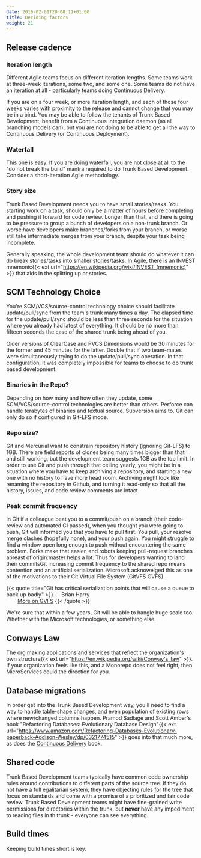 ```yaml
---
date: 2016-02-01T20:08:11+01:00
title: Deciding factors
weight: 21
---
```


## Release cadence

### Iteration length

Different Agile teams focus on different iteration lengths. Some teams work at three-week iterations, some two, 
and some one. Some teams do not have an iteration at all - particularly teams doing Continuous Delivery.

If you are on a four week, or more iteration length, and each of those four weeks varies with proximity to the 
release and cannot change that you may be in a bind. You may be able to follow the tenants of Trunk Based Development, 
benefit from a Continuous Integration daemon (as all branching models can), but you are not doing to be able to 
get all the way to Continuous Delivery (or Continuous Deployment).

### Waterfall

This one is easy. If you are doing waterfall, you are not close at all to the "do not break the build" mantra required
to do Trunk Based Development. Consider a short-iteration Agile methodology.

### Story size

Trunk Based Development needs you to have small stories/tasks. You starting work on a task, should only be a matter
of hours before completing and pushing it forward for code review. Longer than that, and there is going to be 
pressure to group a bunch of developers on a non-trunk branch. Or worse have developers make branches/forks from your 
branch, or worse still take intermediate merges from your branch, despite your task being incomplete.  

Generally speaking, the whole development team should do whatever it can do break stories/tasks into smaller stories/tasks. 
In Agile, there is an INVEST mnemonic{{< ext url="https://en.wikipedia.org/wiki/INVEST_(mnemonic)" >}} that aids in the splitting
up or stories.

## SCM Technology Choice

You're SCM/VCS/source-control technology choice should facilitate update/pull/sync from the team's trunk many times 
a day. The elapsed time for the update/pull/sync should be less than three seconds for the situation where you 
already had latest of everything.  It should be no more than fifteen seconds the case of the shared trunk being ahead 
of you. 

Older versions of ClearCase and PVCS Dimensions would be 30 minutes for the former and 45 minutes for the latter. 
Double that if two team-mates were simultaneously trying to do the update/pull/sync operation. In that configuration, it 
was completely impossible for teams to choose to do trunk based development.

### Binaries in the Repo?

Depending on how many and how often they update, some SCM/VCS/source-control technologies are better than others. 
Perforce can handle terabytes of binaries and textual source. Subversion aims to. Git can only do so if configured in
Git-LFS mode.

### Repo size?

Git and Mercurial want to constrain repository history (ignoring Git-LFS) to 1GB. There are field reports of clones being 
many times bigger than that and still working, but the development team suggests 1GB as the top limit. In order to use Git 
and push through that ceiling yearly, you might be in a situation where you have to keep archiving a repository, and starting 
a new one with no history to have more head room.  Archiving might look like renaming the repository in Github, and turning it 
read-only so that all the history, issues, and code review comments are intact.

### Peak commit frequency

In Git if a colleague beat you to a commit/push on a branch (their code-review and automated CI passed), when you 
thought you were going to push, Git will informed you that you have to pull first. You pull, your resolve merge clashes 
(hopefully none), and your push again. You might struggle to find a window open long enough
to push without encountering the same problem. Forks make that easier, and robots keeping 
pull-request branches abreast of origin:master helps a lot. Thus for developers wanting to land their commitsGit increasing 
commit frequency to the 
shared repo means contention and an artificial serialization. Microsoft acknowelged this as one
of the motivations to their Git Virtual File System (~~GitVFS~~ GVFS).

{{< quote title="Git has critical serialization points that will cause a queue to back up badly" >}}
<span>&mdash; Brian Harry</span><br>
<span style="margin-left: 30px"><a href="https://blogs.msdn.microsoft.com/bharry/2017/02/07/more-on-gvfs/">More on GVFS</a></span>
{{< /quote >}}

We're sure that within a few years, Git will be able to hangle huge scale too. Whether with the Microsoft technologies, or 
something else.

## Conways Law

The org making applications and services that reflect the organization's own structure{{< ext url="https://en.wikipedia.org/wiki/Conway's_law" >}}. 
If your organization feels like this, and a Monorepo does not feel right, then MicroServices could the direction for you.

## Database migrations

In order get into the Trunk Based Development way, you'll need to find a way to handle table-shape changes, and even
population of existing rows where new/changed columns happen. Pramod Sadlage and Scott Amber's book 
"Refactoring Databases: Evolutionary Database Design"{{< ext url="https://www.amazon.com/Refactoring-Databases-Evolutionary-paperback-Addison-Wesley/dp/0321774515" >}}
goes into that much more, as does the [Continuous Delivery](/continuous-delivery/) book.

## Shared code

Trunk Based Development teams typically have common code ownership rules around contributions to different parts
of the source tree. If they do not have a full egalitarian system, they have objecting rules for the tree that focus
on standards and come with a promise of a prioritized and fair code review. Trunk Based Development teams might have
fine-grained write permissions for directories within the trunk, but **never** have any impediment to reading files in th
trunk - everyone can see everything.

## Build times

Keeping build times short is key.

<!-- ## Parallelization

## CI capacity

## QA style

## Environments

### Developer workstations

### Shared services infra

## Code review

## Live config changes

## Tech debt accumulation

## Incident handling

## Backlog management

-->